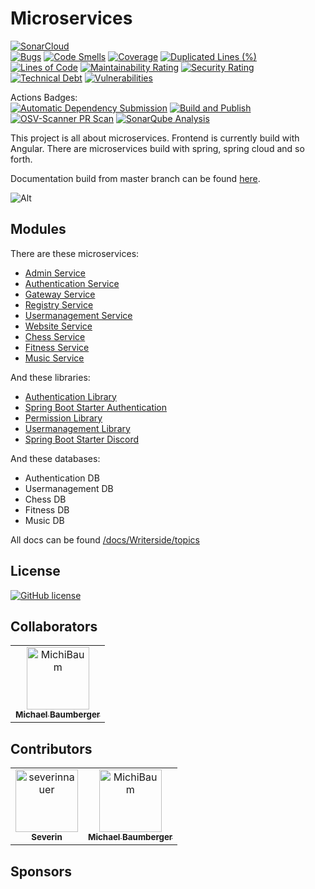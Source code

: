 # Microservices

[![SonarCloud](https://sonarcloud.io/images/project_badges/sonarcloud-orange.svg)](https://sonarcloud.io/summary/new_code?id=MichiBaum_Microservices)  
[![Bugs](https://sonarcloud.io/api/project_badges/measure?project=MichiBaum_Microservices&metric=bugs)](https://sonarcloud.io/summary/new_code?id=MichiBaum_Microservices)
[![Code Smells](https://sonarcloud.io/api/project_badges/measure?project=MichiBaum_Microservices&metric=code_smells)](https://sonarcloud.io/summary/new_code?id=MichiBaum_Microservices)
[![Coverage](https://sonarcloud.io/api/project_badges/measure?project=MichiBaum_Microservices&metric=coverage)](https://sonarcloud.io/summary/new_code?id=MichiBaum_Microservices)
[![Duplicated Lines (%)](https://sonarcloud.io/api/project_badges/measure?project=MichiBaum_Microservices&metric=duplicated_lines_density)](https://sonarcloud.io/summary/new_code?id=MichiBaum_Microservices)
[![Lines of Code](https://sonarcloud.io/api/project_badges/measure?project=MichiBaum_Microservices&metric=ncloc)](https://sonarcloud.io/summary/new_code?id=MichiBaum_Microservices)
[![Maintainability Rating](https://sonarcloud.io/api/project_badges/measure?project=MichiBaum_Microservices&metric=sqale_rating)](https://sonarcloud.io/summary/new_code?id=MichiBaum_Microservices)
[![Security Rating](https://sonarcloud.io/api/project_badges/measure?project=MichiBaum_Microservices&metric=security_rating)](https://sonarcloud.io/summary/new_code?id=MichiBaum_Microservices)
[![Technical Debt](https://sonarcloud.io/api/project_badges/measure?project=MichiBaum_Microservices&metric=sqale_index)](https://sonarcloud.io/summary/new_code?id=MichiBaum_Microservices)
[![Vulnerabilities](https://sonarcloud.io/api/project_badges/measure?project=MichiBaum_Microservices&metric=vulnerabilities)](https://sonarcloud.io/summary/new_code?id=MichiBaum_Microservices)

Actions Badges:  
[![Automatic Dependency Submission](https://github.com/MichiBaum/Microservices/actions/workflows/dependency-graph/auto-submission/badge.svg)](https://github.com/MichiBaum/Microservices/actions/workflows/dependency-graph/auto-submission)
[![Build and Publish](https://github.com/MichiBaum/Microservices/actions/workflows/deploy.yaml/badge.svg)](https://github.com/MichiBaum/Microservices/actions/workflows/deploy.yaml)
[![OSV-Scanner PR Scan](https://github.com/MichiBaum/Microservices/actions/workflows/osv-scanner.yml/badge.svg)](https://github.com/MichiBaum/Microservices/actions/workflows/osv-scanner.yml)
[![SonarQube Analysis](https://github.com/MichiBaum/Microservices/actions/workflows/sonarqube.yml/badge.svg)](https://github.com/MichiBaum/Microservices/actions/workflows/sonarqube.yml)

This project is all about microservices. Frontend is currently build with Angular.
There are microservices build with spring, spring cloud and so forth.

Documentation build from master branch can be found [here](https://michibaum.github.io/Microservices/).


![Alt](https://repobeats.axiom.co/api/embed/69bb8de5fa17a6f9aa3c3c0ffad238a1e056edac.svg "Repobeats analytics image")

## Modules
There are these microservices:
- [Admin Service](./admin-service/README.md)
- [Authentication Service](./authentication-service/README.md)
- [Gateway Service](./gateway-service/README.md)
- [Registry Service](./registry-service/README.md)
- [Usermanagement Service](./usermanagement-service/README.md)
- [Website Service](./website-service/README.md)
- [Chess Service](./chess-service/README.md)
- [Fitness Service](./fitness-service/README.md)
- [Music Service](./music-service/README.md)

And these libraries:
- [Authentication Library](./authentication-library/README.md)
- [Spring Boot Starter Authentication](./spring-boot-starter-authentication/README.md)
- [Permission Library](./permission-library/README.md)
- [Usermanagement Library](./usermanagement-library/README.md)
- [Spring Boot Starter Discord](./spring-boot-starter-discord/README.md)

And these databases:
- Authentication DB
- Usermanagement DB
- Chess DB
- Fitness DB
- Music DB

All docs can be found [/docs/Writerside/topics](./docs/Writerside/topics/Overview.md)


## License

[![GitHub license](https://badgen.net/github/license/MichiBaum/Microservices)](https://github.com/MichiBaum/Microservices/blob/master/LICENSE)

## Collaborators

<!-- readme: collaborators -start -->
<table>
	<tbody>
		<tr>
            <td align="center">
                <a href="https://github.com/MichiBaum">
                    <img src="https://avatars.githubusercontent.com/u/36712219?v=4" width="100;" alt="MichiBaum"/>
                    <br />
                    <sub><b>Michael Baumberger</b></sub>
                </a>
            </td>
		</tr>
	<tbody>
</table>
<!-- readme: collaborators -end -->

## Contributors

<!-- readme: SeverinNauer,contributors -start -->
<table>
	<tbody>
		<tr>
            <td align="center">
                <a href="https://github.com/severinnauer">
                    <img src="https://avatars.githubusercontent.com/u/43473975?v=4" width="100;" alt="severinnauer"/>
                    <br />
                    <sub><b>Severin</b></sub>
                </a>
            </td>
            <td align="center">
                <a href="https://github.com/MichiBaum">
                    <img src="https://avatars.githubusercontent.com/u/36712219?v=4" width="100;" alt="MichiBaum"/>
                    <br />
                    <sub><b>Michael Baumberger</b></sub>
                </a>
            </td>
		</tr>
	<tbody>
</table>
<!-- readme: SeverinNauer,contributors -end -->

## Sponsors
<!-- readme: sponsors -start -->
<table>
	<tbody>
	<tbody>
</table>
<!-- readme: sponsors -end -->